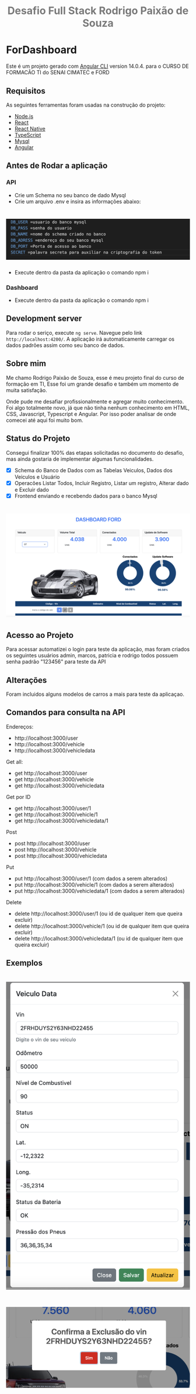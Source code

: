 <h1 align='center' style="color: rgb(122,122,122)">Desafio Full Stack Rodrigo Paixão de Souza</h1>




# ForDashboard

Este é um projeto gerado com [Angular CLI](https://github.com/angular/angular-cli) version 14.0.4. para o CURSO DE FORMACÃO TI do SENAI CIMATEC e FORD

## Requisitos
As seguintes ferramentas foram usadas na construção do projeto:

- [Node.js](https://nodejs.org/en/)
- [React](https://pt-br.reactjs.org/)
- [React Native](https://reactnative.dev/)
- [TypeScript](https://www.typescriptlang.org/)
- [Mysql](https://www.mysql.com/)
- [Angular](https://angular.io/)

## Antes de Rodar a aplicação

### API

- Crie um Schema no seu banco de dado Mysql
- Crie um arquivo .env e insira as informações abaixo:

<h1 align="right">
  <img alt="Exemplo 4 de Aplicação" title="#exemplo4" src="./Dashboard/src/assets/img/exemplo4.png" />
</h1>


- Execute dentro da pasta da aplicação o comando npm i

### Dashboard

- Execute dentro da pasta da aplicação o comando npm i

## Development server

Para rodar o seriço, execute `ng serve`. Navegue pelo link `http://localhost:4200/`. A aplicação irá automaticamente carregar os dados padrões assim como seu banco de dados.

## Sobre mim

Me chamo Rodrigo Paixão de Souza, esse é meu projeto final do curso de formação em TI, Esse foi um grande desafio e também um momento de muita satisfação. 

Onde pude me desafiar profissionalmente e agregar muito conhecimento. Foi algo totalmente novo, já que não tinha nenhum conhecimento em HTML, CSS, Javascript, Typescript e Angular. Por isso poder analisar de onde comecei até aqui foi muito bom.

## Status do Projeto

Consegui finalizar 100% das etapas solicitadas no documento do desafio, mas ainda gostaria de implementar algumas funcionalidades.

- [X] Schema do Banco de Dados com as Tabelas Veiculos, Dados dos Veiculos e Usuário
- [X] Operacões Listar Todos, Incluir Registro, Listar um registro, Alterar dado e Excluir dado
- [X] Frontend enviando e recebendo dados para o banco Mysql

<h1 align="center">
  <img alt="Exemplo de Aplicação" title="#exemplo" src="./Dashboard/src/assets/img/exemplo.png" />
</h1>

## Acesso ao Projeto

Para acessar automatizei o login para teste da aplicação, mas foram criados os seguintes usuários admin, marcos, patricia e rodrigo todos possuem senha padrão "123456" para teste da API

## Alterações

Foram incluidos alguns modelos de carros a mais para teste da aplicaçao.

## Comandos para consulta na API

Endereços:
- http://localhost:3000/user
- http://localhost:3000/vehicle
- http://localhost:3000/vehicledata

Get all:

- get http://localhost:3000/user
- get http://localhost:3000/vehicle
- get http://localhost:3000/vehicledata

Get por ID

- get http://localhost:3000/user/1
- get http://localhost:3000/vehicle/1
- get http://localhost:3000/vehicledata/1

Post

- post http://localhost:3000/user
- post http://localhost:3000/vehicle
- post http://localhost:3000/vehicledata

Put

- put http://localhost:3000/user/1 (com dados a serem alterados)
- put http://localhost:3000/vehicle/1 (com dados a serem alterados)
- put http://localhost:3000/vehicledata/1 (com dados a serem alterados)

Delete

- delete http://localhost:3000/user/1 (ou id de qualquer item que queira excluir)
- delete http://localhost:3000/vehicle/1 (ou id de qualquer item que queira excluir)
- delete http://localhost:3000/vehicledata/1 (ou id de qualquer item que queira excluir)

## Exemplos

<h1 align="left">
  <img alt="Exemplo 2 de Aplicação" title="#exemplo2" src="./Dashboard/src/assets/img/exemplo2.png" />
</h1>

<h1 align="right">
  <img alt="Exemplo 3 de Aplicação" title="#exemplo3" src="./Dashboard/src/assets/img/exemplo3.png" />
</h1>



